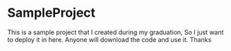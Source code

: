 # SampleProject
This is a sample project that I created during my graduation, So I just want to deploy it in here.
Anyone will download the code and use it. 
Thanks
